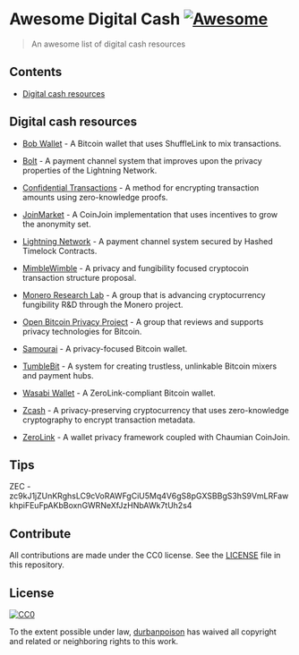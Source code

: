 # Awesome Digital Cash [![Awesome](https://awesome.re/badge.svg)](https://awesome.re)

> An awesome list of digital cash resources

## Contents

- [Digital cash resources](#digital)

## Digital cash resources

- [Bob Wallet](https://github.com/bobwallet/bobwallet) - A Bitcoin wallet that uses ShuffleLink to mix transactions.

- [Bolt](https://blog.z.cash/bolt-private-payment-channels/) - A payment channel system that improves upon the privacy properties of the Lightning Network.

- [Confidential Transactions](https://www.elementsproject.org/elements/confidential-transactions/) - A method for encrypting transaction amounts using zero-knowledge proofs.

- [JoinMarket](https://github.com/joinmarket-org/joinmarket/wiki) - A CoinJoin implementation that uses incentives to grow the anonymity set.

- [Lightning Network](http://lightning.network/) - A payment channel system secured by Hashed Timelock Contracts.

- [MimbleWimble](http://mimblewimble.cash/) - A privacy and fungibility focused cryptocoin transaction structure proposal.

- [Monero Research Lab](https://lab.getmonero.org/) - A group that is advancing cryptocurrency fungibility R&D through the Monero project.

- [Open Bitcoin Privacy Project](http://www.openbitcoinprivacyproject.org/) - A group that reviews and supports privacy technologies for Bitcoin.

- [Samourai](https://samouraiwallet.com/) - A privacy-focused Bitcoin wallet.

- [TumbleBit](https://github.com/BUSEC/TumbleBit/) - A system for creating trustless, unlinkable Bitcoin mixers and payment hubs.

- [Wasabi Wallet](https://github.com/zkSNACKs/WalletWasabi) - A ZeroLink-compliant Bitcoin wallet.

- [Zcash](https://z.cash) - A privacy-preserving cryptocurrency that uses zero-knowledge cryptography to encrypt transaction metadata.

- [ZeroLink](https://github.com/nopara73/ZeroLink/) - A wallet privacy framework coupled with Chaumian CoinJoin.

## Tips

ZEC - zc9kJ1jZUnKRghsLC9cVoRAWFgCiU5Mq4V6gS8pGXSBBgS3hS9VmLRFawkhpiFEuFpAKbBoxnGWRNeXfJzHNbAWk7tUh2s4

## Contribute

All contributions are made under the CC0 license. See the [LICENSE](https://github.com/ZcashAnonymous/awesome-digital-cash/blob/master/LICENSE.md) file in this repository.

## License

[![CC0](http://mirrors.creativecommons.org/presskit/buttons/88x31/svg/cc-zero.svg)](https://creativecommons.org/publicdomain/zero/1.0/)

To the extent possible under law, [durbanpoison](https://github.com/durbanpoison) has waived all copyright and related or neighboring rights to this work.
